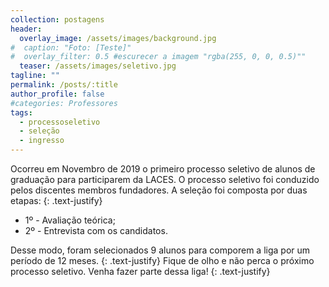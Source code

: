 ```yaml
---
collection: postagens
header:
  overlay_image: /assets/images/background.jpg
#  caption: "Foto: [Teste]"
#  overlay_filter: 0.5 #escurecer a imagem "rgba(255, 0, 0, 0.5)""
  teaser: /assets/images/seletivo.jpg
tagline: ""
permalink: /posts/:title
author_profile: false
#categories: Professores
tags:
  - processoseletivo
  - seleção
  - ingresso
---
```

Ocorreu em Novembro de 2019 o primeiro processo seletivo de alunos de graduação para participarem da LACES. O processo seletivo foi conduzido pelos discentes membros fundadores. A seleção foi composta por duas etapas:
{: .text-justify}
* 1º - Avaliação teórica;
* 2º - Entrevista com os candidatos.

Desse modo, foram selecionados 9 alunos para comporem a liga por um período de 12 meses.
{: .text-justify}
Fique de olho e não perca o próximo processo seletivo. Venha fazer parte dessa liga!
{: .text-justify}
